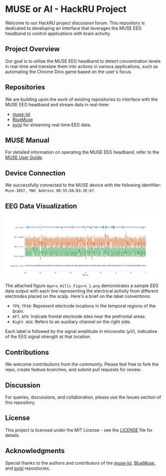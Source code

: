 # MUSE or AI - HackRU Project

Welcome to our HackRU project discussion forum. This repository is dedicated to developing an interface that leverages the MUSE EEG headband to control applications with brain activity.

## Project Overview

Our goal is to utilize the MUSE EEG headband to detect concentration levels in real-time and translate them into actions in various applications, such as automating the Chrome Dino game based on the user's focus.

## Repositories

We are building upon the work of existing repositories to interface with the MUSE EEG headband and stream data in real-time:

- [muse-lsl](https://github.com/alexandrebarachant/muse-lsl/)
- [BlueMuse](https://github.com/kowalej/BlueMuse)
- [pylsl](https://github.com/chkothe/pylsl) for streaming real-time EEG data.

## MUSE Manual

For detailed information on operating the MUSE EEG headband, refer to the [MUSE User Guide](https://bio-medical.com/media/supportmuse-brain-sensing-headband-user-guide.pdf).

## Device Connection

We successfully connected to the MUSE device with the following identifier:
`Muse-3E67, MAC Address 00:55:DA:B3:3E:67`.

## EEG Data Visualization

![Agora Hills Figure 1](Agora_Hills_Figure_1.png)

The attached figure `Agora_Hills_Figure_1.png` demonstrates a sample EEG data output with each line representing the electrical activity from different electrodes placed on the scalp. Here's a brief on the label conventions:

- `TP9`, `TP10`: Represent electrode locations in the temporal regions of the brain.
- `AF7`, `AF8`: Indicate frontal electrode sites near the prefrontal areas.
- `Right AUX`: Refers to an auxiliary channel on the right side.

Each label is followed by the signal amplitude in microvolts (µV), indicative of the EEG signal strength at that location.

## Contributions

We welcome contributions from the community. Please feel free to fork the repo, create feature branches, and submit pull requests for review.

## Discussion

For queries, discussions, and collaboration, please use the Issues section of this repository.

## License

This project is licensed under the MIT License - see the [LICENSE](LICENSE) file for details.

## Acknowledgments

Special thanks to the authors and contributors of the [muse-lsl](https://github.com/alexandrebarachant/muse-lsl/), [BlueMuse](https://github.com/kowalej/BlueMuse), and [pylsl](https://github.com/chkothe/pylsl) repositories.
